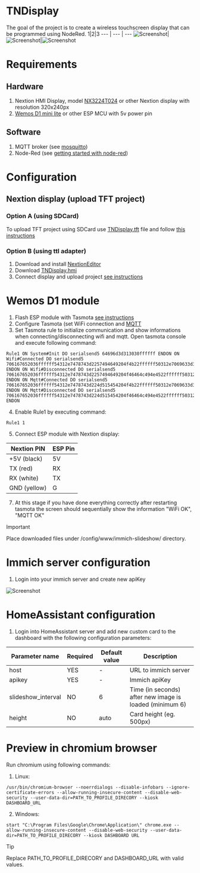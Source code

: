 # TNDisplay
The goal of the project is to create a wireless touchscreen display that can be programmed using NodeRed.
1|2|3 
--- | --- | ---
![Screenshot](https://github.com/mulder82/TNDisplay/blob/main/_media/tndisplay.jpg)|![Screenshot](https://github.com/mulder82/TNDisplay/blob/main/_media/wiring/wiring1.jpg)|![Screenshot](https://github.com/mulder82/TNDisplay/blob/main/_media/wiring/wiring2.jpg)
# Requirements
## Hardware
1. Nextion HMI Display, model [NX3224T024](https://nextion.tech/basic-series-introduction/) or other Nextion display with resolution 320x240px
2. [Wemos D1 mini lite](https://www.wemos.cc/en/latest/d1/d1_mini_lite.html) or other ESP MCU with 5v power pin
## Software
1. MQTT broker (see [mosquitto](https://mosquitto.org/download/))
2. Node-Red  (see [getting started with node-red](https://nodered.org/docs/getting-started/))
# Configuration
## Nextion display (upload TFT project)
### Option A (using SDCard)
To upload TFT project using SDCard use [TNDisplay.tft](https://github.com/mulder82/TNDisplay/blob/main/Nextion/TNDispay.tft) file and follow [this instructions](https://nextion.tech/faq-items/using-nextion-microsd/)
### Option B (using ttl adapter)
1. Download and install [NextionEditor](https://nextion.tech/nextion-editor/#_section1)
2. Download [TNDisplay.hmi](https://github.com/mulder82/TNDisplay/blob/main/Nextion/TNDispay.HMI)
3. Connect display and upload project [see instructions](https://www.youtube.com/watch?v=xgBq5L0nSWk)
# Wemos D1 module
1. Flash ESP module with Tasmota [see instructions](https://tasmota.github.io/docs/Getting-Started/#needed-software)
2. Configure Tasmota (set WiFi connection and [MQTT](https://tasmota.github.io/docs/MQTT/#configure-mqtt)
3. Set Tasmota rule to initialize communication and show informations when connecting/disconnecting wifi and mqtt. Open tasmota console and execute following command:
```console
Rule1 ON System#Init DO serialsend5 64696d3d313030ffffff ENDON ON Wifi#Connected DO serialsend5 706167652036ffffff54312e7478743d2257494649204f4b22ffffff50312e7069633d3237ffffff ENDON ON Wifi#Disconnected DO serialsend5 706167652036ffffff54312e7478743d2257494649204f46464c494e4522ffffff50312e7069633d3531ffffff ENDON ON Mqtt#Connected DO serialsend5 706167652036ffffff54312e7478743d224d515454204f4b22ffffff50312e7069633d3236ffffff ENDON ON Mqtt#Disconnected DO serialsend5 706167652036ffffff54312e7478743d224d515454204f46464c494e4522ffffff50312e7069633d3434ffffff ENDON
```
4. Enable Rule1 by executing command:
```console
Rule1 1
```
5. Connect ESP module with Nextion display:

Nextion PIN | ESP Pin
--- | ---
+5V (black) | 5V
TX (red) | RX
RX (white) | TX
GND (yellow) | G
   
7. At this stage if you have done everything correctly after restarting tasmota the screen should sequentially show the information "WiFi OK", "MQTT OK"




> [!IMPORTANT]  
> Place downloaded files under /config/www/immich-slideshow/ directory.

# Immich server configuration
1. Login into your immich server and create new apiKey

![Screenshot](https://github.com/mulder82/immich-slideshow/raw/master/screenshots/apikey.jpg)

# HomeAssistant configuration
1. Login into HomeAssistant server and add new custom card to the dashboard with the following configuration parameters:

Parameter name | Required | Default value | Description
--- | --- | ---- | ---
host | YES | - | URL to immich server
apikey | YES | - | Immich apiKey
slideshow_interval | NO | 6 | Time (in seconds) after new image is loaded (minimum 6)
height| NO | auto | Card height (eg. 500px)

# Preview in chromium browser
Run chromium using following commands:

1. Linux:

```console
/usr/bin/chromium-browser --noerrdialogs --disable-infobars --ignore-certificate-errors --allow-running-insecure-content --disable-web-security --user-data-dir=PATH_TO_PROFILE_DIRECORY --kiosk DASHBOARD_URL
```

2. Windows:
```console
start "C:\Program Files\Google\Chrome\Application\" chrome.exe --allow-running-insecure-content --disable-web-security --user-data-dir=PATH_TO_PROFILE_DIRECORY --kiosk DASHBOARD URL
```
> [!TIP]
> Replace PATH_TO_PROFILE_DIRECORY and DASHBOARD_URL with valid values.
